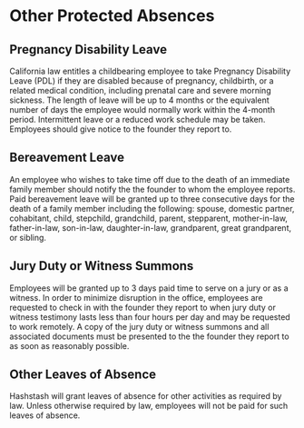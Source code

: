 # Other Protected Absences

## Pregnancy Disability Leave

California law entitles a childbearing employee to take Pregnancy Disability Leave \(PDL\) if they are disabled because of pregnancy, childbirth, or a related medical condition, including prenatal care and severe morning sickness. The length of leave will be up to 4 months or the equivalent number of days the employee would normally work within the 4-month period. Intermittent leave or a reduced work schedule may be taken. Employees should give notice to the founder they report to.

## Bereavement Leave

An employee who wishes to take time off due to the death of an immediate family member should notify the the founder to whom the employee reports. Paid bereavement leave will be granted up to three consecutive days for the death of a family member including the following: spouse, domestic partner, cohabitant, child, stepchild, grandchild, parent, stepparent, mother-in-law, father-in-law, son-in-law, daughter-in-law, grandparent, great grandparent, or sibling.

## Jury Duty or Witness Summons

Employees will be granted up to 3 days paid time to serve on a jury or as a witness. In order to minimize disruption in the office, employees are requested to check in with the founder they report to when jury duty or witness testimony lasts less than four hours per day and may be requested to work remotely. A copy of the jury duty or witness summons and all associated documents must be presented to the the founder they report to as soon as reasonably possible.

## Other Leaves of Absence

Hashstash will grant leaves of absence for other activities as required by law. Unless otherwise required by law, employees will not be paid for such leaves of absence.

